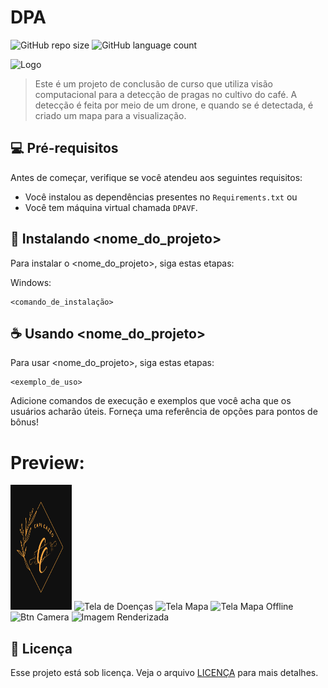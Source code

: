 
# DPA

![GitHub repo size](https://img.shields.io/github/repo-size/iuricode/README-template?style=for-the-badge)
![GitHub language count](https://img.shields.io/github/languages/count/iuricode/README-template?style=for-the-badge)


<img src="logo.png" alt="Logo">

> Este é um projeto de conclusão de curso que utiliza visão computacional para a detecção de pragas no cultivo do café. A detecção é feita por meio de um drone, e quando se é detectada, é criado um mapa para a visualização.



## 💻 Pré-requisitos

Antes de começar, verifique se você atendeu aos seguintes requisitos:

- Você instalou as dependências presentes no `Requirements.txt` ou
- Você tem máquina virtual chamada `DPAVF`.


## 🚀 Instalando <nome_do_projeto>

Para instalar o <nome_do_projeto>, siga estas etapas:

Windows:

```
<comando_de_instalação>
```

## ☕ Usando <nome_do_projeto>

Para usar <nome_do_projeto>, siga estas etapas:

```
<exemplo_de_uso>
```

Adicione comandos de execução e exemplos que você acha que os usuários acharão úteis. Forneça uma referência de opções para pontos de bônus!

# Preview:
<img src="https://github.com/DelValle0012/Capi-Cazzo/blob/main/imagens/logo.png" alt="Splash Screen" width="98" height="200" /> <img src="https://github.com/DelValle0012/PragueCombat/blob/main/imgrepo/TelaDoencas.png" alt="Tela de Doenças" width="270" height="200" /> 
<img src="https://github.com/DelValle0012/PragueCombat/blob/main/imgrepo/TelaMapa.png" alt="Tela Mapa" width="270" height="200" /> 
<img src="https://github.com/DelValle0012/PragueCombat/blob/main/imgrepo/TelaMapaOffline.png" alt="Tela Mapa Offline" width="270" height="200" /> 
<img src="https://github.com/DelValle0012/PragueCombat/blob/main/imgrepo/btnCamera.png" alt="Btn Camera" width="270" height="200" /> 
<img src="https://github.com/DelValle0012/PragueCombat/blob/main/imgrepo/imgRenderizada.png" alt="Imagem Renderizada" width="270" height="200" /> 


## 📝 Licença

Esse projeto está sob licença. Veja o arquivo [LICENÇA](LICENSE.md) para mais detalhes.
